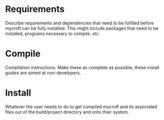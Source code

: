 # Requirements
Describe requirements and dependencies that need to be fufilled before mycroft
can be fully installed.  This might include packages that need to be installed,
programs necessary to compile, etc.

# Compile
Compilation instructions.  Make these as complete as possible, these install
guides are aimed at non-developers.

# Install
Whatever the user needs to do to get compiled mycroft and its associated
files out of the build/project directory and onto their system.
